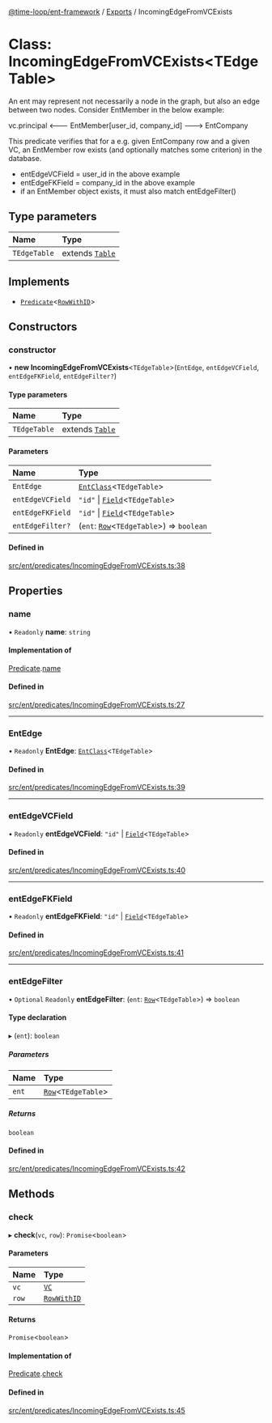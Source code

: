 [@time-loop/ent-framework](../README.md) / [Exports](../modules.md) / IncomingEdgeFromVCExists

# Class: IncomingEdgeFromVCExists<TEdgeTable\>

An ent may represent not necessarily a node in the graph, but also an edge
between two nodes. Consider EntMember in the below example:

vc.principal <--- EntMember[user_id, company_id] ---> EntCompany

This predicate verifies that for a e.g. given EntCompany row and a given VC,
an EntMember row exists (and optionally matches some criterion) in the
database.

- entEdgeVCField = user_id in the above example
- entEdgeFKField = company_id in the above example
- if an EntMember object exists, it must also match entEdgeFilter()

## Type parameters

| Name | Type |
| :------ | :------ |
| `TEdgeTable` | extends [`Table`](../modules.md#table) |

## Implements

- [`Predicate`](../interfaces/Predicate.md)<[`RowWithID`](../modules.md#rowwithid)\>

## Constructors

### constructor

• **new IncomingEdgeFromVCExists**<`TEdgeTable`\>(`EntEdge`, `entEdgeVCField`, `entEdgeFKField`, `entEdgeFilter?`)

#### Type parameters

| Name | Type |
| :------ | :------ |
| `TEdgeTable` | extends [`Table`](../modules.md#table) |

#### Parameters

| Name | Type |
| :------ | :------ |
| `EntEdge` | [`EntClass`](../interfaces/EntClass.md)<`TEdgeTable`\> |
| `entEdgeVCField` | ``"id"`` \| [`Field`](../modules.md#field)<`TEdgeTable`\> |
| `entEdgeFKField` | ``"id"`` \| [`Field`](../modules.md#field)<`TEdgeTable`\> |
| `entEdgeFilter?` | (`ent`: [`Row`](../modules.md#row)<`TEdgeTable`\>) => `boolean` |

#### Defined in

[src/ent/predicates/IncomingEdgeFromVCExists.ts:38](https://github.com/clickup/rest-client/blob/master/src/ent/predicates/IncomingEdgeFromVCExists.ts#L38)

## Properties

### name

• `Readonly` **name**: `string`

#### Implementation of

[Predicate](../interfaces/Predicate.md).[name](../interfaces/Predicate.md#name)

#### Defined in

[src/ent/predicates/IncomingEdgeFromVCExists.ts:27](https://github.com/clickup/rest-client/blob/master/src/ent/predicates/IncomingEdgeFromVCExists.ts#L27)

___

### EntEdge

• `Readonly` **EntEdge**: [`EntClass`](../interfaces/EntClass.md)<`TEdgeTable`\>

#### Defined in

[src/ent/predicates/IncomingEdgeFromVCExists.ts:39](https://github.com/clickup/rest-client/blob/master/src/ent/predicates/IncomingEdgeFromVCExists.ts#L39)

___

### entEdgeVCField

• `Readonly` **entEdgeVCField**: ``"id"`` \| [`Field`](../modules.md#field)<`TEdgeTable`\>

#### Defined in

[src/ent/predicates/IncomingEdgeFromVCExists.ts:40](https://github.com/clickup/rest-client/blob/master/src/ent/predicates/IncomingEdgeFromVCExists.ts#L40)

___

### entEdgeFKField

• `Readonly` **entEdgeFKField**: ``"id"`` \| [`Field`](../modules.md#field)<`TEdgeTable`\>

#### Defined in

[src/ent/predicates/IncomingEdgeFromVCExists.ts:41](https://github.com/clickup/rest-client/blob/master/src/ent/predicates/IncomingEdgeFromVCExists.ts#L41)

___

### entEdgeFilter

• `Optional` `Readonly` **entEdgeFilter**: (`ent`: [`Row`](../modules.md#row)<`TEdgeTable`\>) => `boolean`

#### Type declaration

▸ (`ent`): `boolean`

##### Parameters

| Name | Type |
| :------ | :------ |
| `ent` | [`Row`](../modules.md#row)<`TEdgeTable`\> |

##### Returns

`boolean`

#### Defined in

[src/ent/predicates/IncomingEdgeFromVCExists.ts:42](https://github.com/clickup/rest-client/blob/master/src/ent/predicates/IncomingEdgeFromVCExists.ts#L42)

## Methods

### check

▸ **check**(`vc`, `row`): `Promise`<`boolean`\>

#### Parameters

| Name | Type |
| :------ | :------ |
| `vc` | [`VC`](VC.md) |
| `row` | [`RowWithID`](../modules.md#rowwithid) |

#### Returns

`Promise`<`boolean`\>

#### Implementation of

[Predicate](../interfaces/Predicate.md).[check](../interfaces/Predicate.md#check)

#### Defined in

[src/ent/predicates/IncomingEdgeFromVCExists.ts:45](https://github.com/clickup/rest-client/blob/master/src/ent/predicates/IncomingEdgeFromVCExists.ts#L45)
